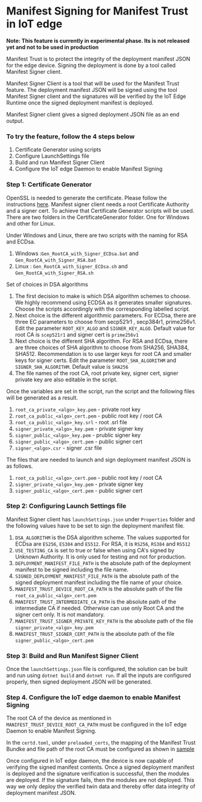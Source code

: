 # Manifest Signing for Manifest Trust in IoT edge
**Note: This feature is currently in experimental phase. Its is not released yet and not to be used in production**

Manifest Trust is to protect the integrity of the deployment manifest JSON for the edge device. Signing the deployment is done by a tool called Manifest Signer client. 

Manifest Signer Client is a tool that will be used for the Manifest Trust feature. The deployment manifest JSON will be signed using the tool Manifest Signer client and the signatures will be verified by the IoT Edge Runtime once the signed deployment manifest is deployed.

Manifest Signer client gives a signed deployment JSON file as an end output. 

### To try the feature, follow the 4 steps below
1. Certificate Generator using scripts
2. Configure LaunchSettings file
3. Build and run Manifest Signer Client
4. Configure the IoT edge Daemon to enable Manifest Signing

### Step 1: Certificate Generator
OpenSSL is needed to generate the certificate. Please follow the instructions [here](https://github.com/Azure/iotedge/blob/master/edgelet/doc/devguide.md#windows-1).
Manifest signer client needs a root Certificate Authority and a signer cert. To achieve that Certificate Generator scripts will be used. There are two folders in the CertificateGenerator folder. One for Windows and other for Linux.

Under Windows and Linux, there are two scripts with the naming for RSA and ECDsa.
1. Windows :`Gen_RootCA_with_Signer_ECDsa.bat` and `Gen_RootCA_with_Signer_RSA.bat`
2. Linux : `Gen_RootCA_with_Signer_ECDsa.sh` and `Gen_RootCA_with_Signer_RSA.sh`

Set of choices in DSA algorithms
1. The first decision to make is which DSA algorithm schemes to choose. We highly recommend using ECDSA as it generates smaller signatures. Choose the scripts accordingly with the corresponding labelled script. 
2. Next choice is the different algorithmic parameters. For ECDsa, there are three EC parameters to choose from secp521r1 , secp384r1, prime256v1. Edit the parameter `ROOT_KEY_ALGO` and `SIGNER_KEY_ALGO`. Default value for root CA is `scep521r1` and signer cert is `prime256v1`
3. Next choice is the different SHA algorithm. For RSA and ECDsa, there are three choices of SHA algorithm to choose from  SHA256, SHA384, SHA512. Recommendation is to use larger keys for root CA and smaller keys for signer certs. Edit the parameter `ROOT_SHA_ALGORITHM` and `SIGNER_SHA_ALGORITHM`. Default value is `SHA256`
3. The file names of the root CA, root private key, signer cert, signer private key are also editable in the script. 

Once the variables are set in the script, run the script and the following files will be generated as a result.

1. `root_ca_private_<algo>_key.pem` - private root key
2. `root_ca_public_<algo>_cert.pem` - public root key / root CA
3. `root_ca_public_<algo>_key.srl` - root .srl file
4. `signer_private_<algo>_key.pem` - private signer key
5. `signer_public_<algo>_key.pem` - prublic signer key
5. `signer_public_<algo>_cert.pem` - public signer cert
6. `signer_<algo>.csr` - signer .csr file

The files that are needed to launch and sign deployment manifest JSON is as follows. 
1. `root_ca_public_<algo>_cert.pem` - public root key / root CA
2. `signer_private_<algo>_key.pem` - private signer key
3. `signer_public_<algo>_cert.pem` - public signer cert

### Step 2: Configuring Launch Settings file
Manifest Signer client has  `launchSettings.json` under `Properties` folder and the following values have to be set to sign the deployment manifest file. 
1. `DSA_ALGORITHM` is the DSA algorithm scheme. The values supported for ECDsa are `ES256`, `ES384` and `ES512`. For RSA, it is `RS256`, `RS384` and `RS512`
2. `USE_TESTING_CA` is set to true or false when using CA's signed by Unknown Authority. It is only used for testing and not for production.
3. `DEPLOYMENT_MANIFEST_FILE_PATH` is the absolute path of the deployment manifest to be signed including the file name. 
4. `SIGNED_DEPLOYMENT_MANIFEST_FILE_PATH` is the absolute path of the signed deployment manifest including the file name of your choice. 
5. `MANIFEST_TRUST_DEVICE_ROOT_CA_PATH` is the absolute path of the file `root_ca_public_<algo>_cert.pem`  
6. `MANIFEST_TRUST_INTERMEDIATE_CA_PATH` is the absolute path of the intermediate CA if needed. Otherwise can use only Root CA and the signer cert only. It is not mandatory. 
7. `MANIFEST_TRUST_SIGNER_PRIVATE_KEY_PATH` is the absolute path of the file  `signer_private_<algo>_key.pem`
8. `MANIFEST_TRUST_SIGNER_CERT_PATH` is the absolute path of the file `signer_public_<algo>_cert.pem` 

### Step 3: Build and Run Manifest Signer Client
Once the `launchSettings.json` file is configured, the solution can be built and run using `dotnet build` and `dotnet run`. If all the inputs are configured properly, then signed deployment JSON will be generated. 

### Step 4. Configure the IoT edge daemon to enable Manifest Signing
The root CA of the device as mentioned in `MANIFEST_TRUST_DEVICE_ROOT_CA_PATH` must be configured in the IoT edge Daemon to enable Manifest Signing.

In the `certd.toml`, under `preloaded_certs`, the mapping of the Manifest Trust Bundke and file path of the root CA must be configured as shown in [sample](https://github.com/Azure/iotedge/blob/master/edgelet/iotedge/test-files/config/manifest-trust-bundle/certd.toml#L11)

Once configured in IoT edge daemon, the device is now capable of verifying the signed manifest contents. Once a signed deployment manifest is deployed and the signature verification is successful, then the modules are deployed. If the signature fails, then the modules are not deployed. This way we only deploy the verified twin data and thereby offer data integrity of deployment manifest JSON.
